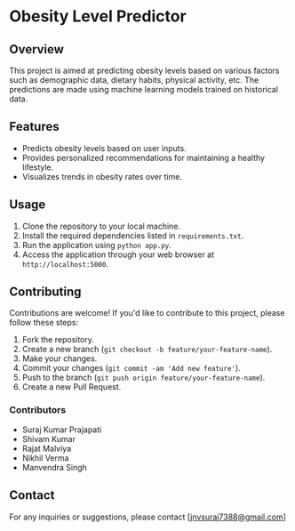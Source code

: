 # Obesity Level Predictor

## Overview
This project is aimed at predicting obesity levels based on various factors such as demographic data, dietary habits, physical activity, etc. The predictions are made using machine learning models trained on historical data.

## Features
- Predicts obesity levels based on user inputs.
- Provides personalized recommendations for maintaining a healthy lifestyle.
- Visualizes trends in obesity rates over time.

## Usage
1. Clone the repository to your local machine.
2. Install the required dependencies listed in `requirements.txt`.
3. Run the application using `python app.py`.
4. Access the application through your web browser at `http://localhost:5000`.


## Contributing
Contributions are welcome! If you'd like to contribute to this project, please follow these steps:
1. Fork the repository.
2. Create a new branch (`git checkout -b feature/your-feature-name`).
3. Make your changes.
4. Commit your changes (`git commit -am 'Add new feature'`).
5. Push to the branch (`git push origin feature/your-feature-name`).
6. Create a new Pull Request.

### Contributors
- Suraj Kumar Prajapati
- Shivam Kumar
- Rajat Malviya
- Nikhil Verma
- Manvendra Singh

## Contact
For any inquiries or suggestions, please contact [jnvsuraj7388@gmail.com]
